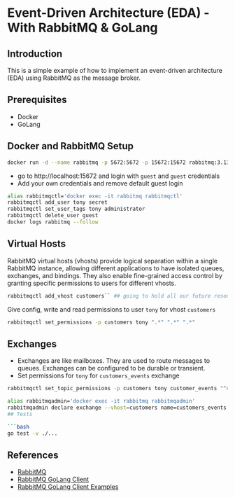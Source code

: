 # Event-Driven Architecture (EDA) - With RabbitMQ & GoLang

## Introduction

This is a simple example of how to implement an event-driven architecture (EDA) using RabbitMQ as the message broker.

## Prerequisites

- Docker
- GoLang

## Docker and RabbitMQ Setup

```bash
docker run -d --name rabbitmq -p 5672:5672 -p 15672:15672 rabbitmq:3.13-management

```

- go to http://localhost:15672 and login with `guest` and `guest` credentials
- Add your own credentials and remove default guest login

```bash
alias rabbitmqctl='docker exec -it rabbitmq rabbitmqctl'
rabbitmqctl add_user tony secret
rabbitmqctl set_user_tags tony administrator
rabbitmqctl delete_user guest
docker logs rabbitmq --follow
```

## Virtual Hosts

RabbitMQ virtual hosts (vhosts) provide logical separation within a single RabbitMQ instance, allowing different applications to have isolated queues, exchanges, and bindings. They also enable fine-grained access control by granting specific permissions to users for different vhosts.

```bash
rabbitmqctl add_vhost customers`` ## going to hold all our future resources related to customers
```

Give config, write and read permissions to user `tony` for vhost `customers`

```bash
rabbitmqctl set_permissions -p customers tony ".*" ".*" ".*"
```

## Exchanges

- Exchanges are like mailboxes. They are used to route messages to queues. Exchanges can be configured to be durable or transient.
- Set permissions for `tony` for `customers_events` exchange

```bash
rabbitmqctl set_topic_permissions -p customers tony customer_events "^customers.*" "^customers.*"
```

````bash
alias rabbitmqadmin='docker exec -it rabbitmq rabbitmqadmin'
rabbitmqadmin declare exchange --vhost=customers name=customers_events type=topic -u tony -p secret durable=true
## Tests

```bash
go test -v ./...
````

## References

- [RabbitMQ](https://www.rabbitmq.com/)
- [RabbitMQ GoLang Client](https://github.com/rabbitmq/amqp091-go)
- [RabbitMQ GoLang Client Examples](https://github.com/rabbitmq/rabbitmq-tutorials/tree/main/go)
